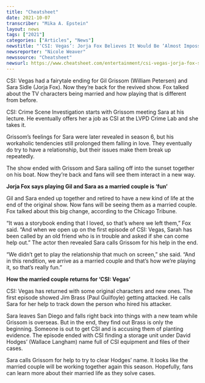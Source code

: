 ```yaml
---
title: "Cheatsheet"
date: 2021-10-07
transcriber: "Mika A. Epstein"
layout: news
tags: ["2021"]
categories: ["Articles", "News"]
newstitle: "‘CSI: Vegas’: Jorja Fox Believes It Would Be ‘Almost Impossible’ For Sara To Return Without Grissom"
newsreporter: "Nicole Weaver"
newssource: "Cheatsheet"
newsurl: https://www.cheatsheet.com/entertainment/csi-vegas-jorja-fox-says-playing-gil-sara-married-couple-fun.html/
---
```


CSI: Vegas had a fairytale ending for Gil Grissom (William Petersen) and Sara Sidle (Jorja Fox). Now they’re back for the revived show. Fox talked about the TV characters being married and how playing that is different from before.

CSI: Crime Scene Investigation starts with Grissom meeting Sara at his lecture. He eventually offers her a job as CSI at the LVPD Crime Lab and she takes it.

Grissom’s feelings for Sara were later revealed in season 6, but his workaholic tendencies still prolonged them falling in love. They eventually do try to have a relationship, but their issues make them break up repeatedly.

The show ended with Grissom and Sara sailing off into the sunset together on his boat. Now they’re back and fans will see them interact in a new way.

**Jorja Fox says playing Gil and Sara as a married couple is ‘fun’**

Gil and Sara ended up together and retired to have a new kind of life at the end of the original show. Now fans will be seeing them as a married couple. Fox talked about this big change, according to the Chicago Tribune.

“It was a storybook ending that I loved, so that’s where we left them,” Fox said. “And when we open up on the first episode of CSI: Vegas, Sarah has been called by an old friend who is in trouble and asked if she can come help out.” The actor then revealed Sara calls Grissom for his help in the end.

“We didn’t get to play the relationship that much on screen,” she said. “And in this rendition, we arrive as a married couple and that’s how we’re playing it, so that’s really fun.”

**How the married couple returns for ‘CSI: Vegas’**

CSI: Vegas has returned with some original characters and new ones. The first episode showed Jim Brass (Paul Guilfoyle) getting attacked. He calls Sara for her help to track down the person who hired his attacker.

Sara leaves San Diego and falls right back into things with a new team while Grissom is overseas. But in the end, they find out Brass is only the beginning. Someone is out to get CSI and is accusing them of planting evidence. The episode ended with CSI finding a storage unit under David Hodges’ (Wallace Langham) name full of CSI equipment and files of their cases.

Sara calls Grissom for help to try to clear Hodges’ name. It looks like the married couple will be working together again this season. Hopefully, fans can learn more about their married life as they solve cases.
